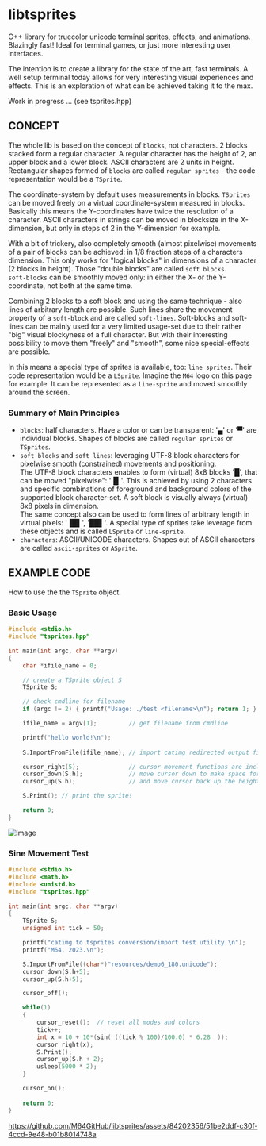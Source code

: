 # libtsprites
C++ library for truecolor unicode terminal sprites, effects, and animations. Blazingly fast! Ideal for terminal games, or just more interesting user interfaces.  

The intention is to create a library for the state of the art, fast terminals. A well setup terminal today allows for very interesting visual experiences and effects. This is an exploration of what can be achieved taking it to the max.

Work in progress ...
(see tsprites.hpp)

## CONCEPT

The whole lib is based on the concept of `blocks`, not characters. 2 blocks stacked form a regular character. A regular character has the height of 2, an upper block and a lower block. ASCII characters are 2 units in height. Rectangular shapes formed of `blocks` are called `regular sprites` - the code representation would be a `TSprite`. 

The coordinate-system by default uses measurements in blocks. `TSprites` can be moved freely on a virtual coordinate-system measured in blocks. Basically this means the Y-coordinates have twice the resolution of a character. ASCII characters in strings can be moved in blocksize in the X-dimension, but only in steps of 2 in the Y-dimension for example.   

With a bit of trickery, also completely smooth (almost pixelwise) movements of a pair of blocks can be achieved: in 1/8 fraction steps of a characters dimension. This only works for "logical blocks" in dimensions of a character (2 blocks in height). Those "double blocks" are called `soft blocks`.  
`soft-blocks` can be smoothly moved only: in either the X- or the Y-coordinate, not both at the same time.  

Combining 2 blocks to a soft block and using the same technique - also lines of arbitrary length are possible. Such lines share the movement property of a `soft-block` and are called `soft-lines`. Soft-blocks and soft-lines can be mainly used for a very limited usage-set due to their rather "big" visual blockyness of a full character. But with their interesting possibility to move them "freely" and "smooth", some nice special-effects are possible.  

In this means a special type of sprites is available, too: `line sprites`. Their code representation would be a `LSprite`. Imagine the `M64` logo on this page for example. It can be represented as a `line-sprite` and moved smoothly around the screen.

### Summary of Main Principles

 - `blocks`: half characters. Have a color or can be transparent: '▄' or '▀' are individual blocks. Shapes of blocks are called `regular sprites` or `TSprites`.
 - `soft blocks` and `soft lines`: leveraging UTF-8 block characters for pixelwise smooth (constrained) movements and positioning.  
The UTF-8 block characters enables to form (virtual) 8x8 blocks '█', that can be moved "pixelwise": '▐▌'. This is achieved by using 2 characters and specific combinations of foreground and background colors of the supported block character-set. A soft block is visually always (virtual) 8x8 pixels in dimension.  
The same concept also can be used to form lines of arbitrary length in virtual pixels: '▐█▌', '██▌'. A special type of sprites take leverage from these objects and is called `LSprite` or `line-sprite`.
 - `characters`:  ASCII/UNICODE characters. Shapes out of ASCII characters are called `ascii-sprites` or `ASprite`.


## EXAMPLE CODE
How to use the the `TSprite` object.

### Basic Usage

```C++
#include <stdio.h>
#include "tsprites.hpp"

int main(int argc, char **argv)
{
    char *ifile_name = 0;

    // create a TSprite object S
    TSprite S;

    // check cmdline for filename
    if (argc != 2) { printf("Usage: ./test <filename>\n"); return 1; }

    ifile_name = argv[1];         // get filename from cmdline

    printf("hello world!\n");
    
    S.ImportFromFile(ifile_name); // import catimg redirected output file

    cursor_right(5);              // cursor movement functions are included
    cursor_down(S.h);             // move cursor down to make space for the sprite
    cursor_up(S.h);               // and move cursor back up the height of the sprite

    S.Print(); // print the sprite!

    return 0;
}
```
![image](https://github.com/M64GitHub/libtsprites/assets/84202356/53995d62-ef77-4bd9-be4d-c3d081ebb1f1)

### Sine Movement Test 
```C++
#include <stdio.h>
#include <math.h>
#include <unistd.h>
#include "tsprites.hpp"

int main(int argc, char **argv)
{
    TSprite S;
    unsigned int tick = 50;

    printf("catimg to tsprites conversion/import test utility.\n");
    printf("M64, 2023.\n");

    S.ImportFromFile((char*)"resources/demo6_180.unicode");
    cursor_down(S.h+5);
    cursor_up(S.h+5);

    cursor_off();

    while(1)
    {
        cursor_reset();  // reset all modes and colors
        tick++;
        int x = 10 + 10*(sin( ((tick % 100)/100.0) * 6.28  ));
        cursor_right(x);
        S.Print();
        cursor_up(S.h + 2);
        usleep(5000 * 2);
    }

    cursor_on();
    
    return 0;
}
```


https://github.com/M64GitHub/libtsprites/assets/84202356/51be2ddf-c30f-4ccd-9e48-b01b8014748a





